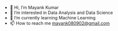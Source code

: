 - 👋 Hi, I’m Mayank Kumar
- 👀 I’m interested in Data Analysis and Data Science
- 🌱 I’m currently learning Machine Learning
- 📫 How to reach me mayank080902@gmail.com

<!---
Mayank080902/Mayank080902 is a ✨ special ✨ repository because its `README.md` (this file) appears on your GitHub profile.
You can click the Preview link to take a look at your changes.
--->
